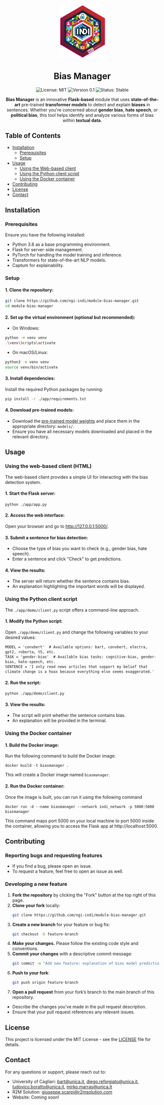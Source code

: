 <div align="center">
  <img src="assets/logo.png" alt="Logo" width="150"/>

  # Bias Manager

  ![License: MIT](https://img.shields.io/badge/License-MIT-blue.svg)
  ![Version 0.1](https://img.shields.io/badge/version-0.1-green.svg)
  ![Status: Stable](https://img.shields.io/badge/status-stable-brightgreen.svg)
    
  <p><strong>Bias Manager</strong> is an innovative <strong>Flask-based</strong> module that uses <strong>state-of-the-art</strong> pre-trained <strong>transformer models</strong> to detect and explain <strong>biases</strong> in sentences. Whether you're concerned about <strong>gender bias</strong>, <strong>hate speech</strong>, or <strong>political bias</strong>, this tool helps identify and analyze various forms of bias within <strong>textual data</strong>.</p>
</div>

## Table of Contents

- [Installation](#installation)
  - [Prerequisites](#prerequisites)
  - [Setup](#setup)
- [Usage](#usage)
  - [Using the Web-based client](#using-the-web-based-client-html)
  - [Using the Python client script](#using-the-python-client-script)
  - [Using the Docker container](#using-the-docker-container)
- [Contributing](#contributing)
- [License](#license)
- [Contact](#contact)

## Installation

### Prerequisites

Ensure you have the following installed:

- Python 3.8 as a base programming environment.
- Flask for server-side management.
- PyTorch for handling the model training and inference.
- Transformers for state-of-the-art NLP models.
- Captum for explainability.

### Setup

#### 1. Clone the repository:

```bash
git clone https://github.com/ngi-indi/module-bias-manager.git
cd module-bias-manager
```

#### 2. Set up the virtual environment (optional but recommended):

  - On Windows:
  ```bash
  python -m venv venv
  .\venv\Scripts\activate
  ```

  - On macOS/Linux:
  ```bash
  python3 -m venv venv
  source venv/bin/activate
  ```

#### 3. Install dependencies:
Install the required Python packages by running:
  ```bash
  pip install -r ./app/requirements.txt
  ```

#### 4. Download pre-trained models:
- Download the [pre-trained model weights](https://drive.google.com/drive/folders/1aOTVMTdLcDhOHuj-bcJbO5SPM7Zdh-_O?usp=drive_link) and place them in the appropriate directory: ```models/```.
- Ensure you have all necessary models downloaded and placed in the relevant directory.

## Usage

### Using the web-based client (HTML)

The web-based client provides a simple UI for interacting with the bias detection system.

#### 1. Start the Flask server: 

    python ./app/app.py

#### 2. Access the web interface:
   
   Open your browser and go to http://127.0.0.1:5000/. 

#### 3. Submit a sentence for bias detection:
- Choose the type of bias you want to check (e.g., gender bias, hate speech).
- Enter a sentence and click "Check" to get predictions.

#### 4. View the results:
- The server will return whether the sentence contains bias.
- An explanation highlighting the important words will be displayed.

### Using the Python client script

The ```./app/demo/client.py``` script offers a command-line approach.

#### 1. Modify the Python script:
Open ```./app/demo/client.py``` and change the following variables to your desired values:

    MODEL = 'convbert'  # Available options: bart, convbert, electra, gpt2, roberta, t5, etc.
    TASK = 'gender-bias'  # Available bias tasks: cognitive-bias, gender-bias, hate-speech, etc.
    SENTENCE = 'I only read news articles that support my belief that climate change is a hoax because everything else seems exaggerated.'

#### 2. Run the script:
   
    python ./app/demo/client.py

#### 3. View the results:
- The script will print whether the sentence contains bias.
- An explanation will be provided in the terminal.

### Using the Docker container

#### 1. Build the Docker image:
Run the following command to build the Docker image:

    docker build -t biasmanager .

This will create a Docker image named ```biasmanager```.

#### 2. Run the Docker container:
Once the image is built, you can run it using the following command

    docker run -d --name biasmanager --network indi_network -p 5000:5000 biasmanager

This command maps port 5000 on your local machine to port 5000 inside the container, allowing you to access the Flask app at http://localhost:5000.


## Contributing

### Reporting bugs and requesting features
- If you find a bug, please open an issue.
- To request a feature, feel free to open an issue as well.

### Developing a new feature

1. **Fork the repository** by clicking the "Fork" button at the top right of this page.
2. **Clone your fork** locally:
   ```bash
   git clone https://github.com/ngi-indi/module-bias-manager.git
   ```
3. **Create a new branch** for your feature or bug fix:
   ```bash
   git checkout -b feature-branch
   ```
4. **Make your changes.** Please follow the existing code style and conventions.
5. **Commit your changes** with a descriptive commit message:
   ```bash
   git commit -m "Add new feature: explanation of bias model predictions"
   ```
6. **Push to your fork**:
   ```bash
   git push origin feature-branch
   ```
7. **Open a pull request** from your fork’s branch to the main branch of this repository.
- Describe the changes you’ve made in the pull request description.
- Ensure that your pull request references any relevant issues.

## License
This project is licensed under the MIT License - see the [LICENSE](https://github.com/ngi-indi/module-bias-manager/blob/main/LICENSE.md) file for details.

## Contact
For any questions or support, please reach out to:
- University of Cagliari: bart@unica.it, diego.reforgiato@unica.it, ludovico.boratto@unica.it, mirko.marras@unica.it
- R2M Solution: giuseppe.scarpi@r2msolution.com
- Website: Coming soon!